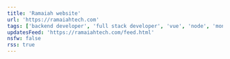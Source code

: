 ```yaml
---
title: 'Ramaiah website'
url: 'https://ramaiahtech.com'
tags: ['backend developer', 'full stack developer', 'vue', 'node', 'mongo']
updatesFeed: 'https://ramaiahtech.com/feed.html'
nsfw: false
rss: true
---
```

